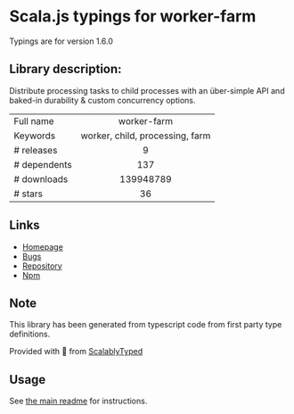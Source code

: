 
# Scala.js typings for worker-farm

Typings are for version 1.6.0

## Library description:
Distribute processing tasks to child processes with an über-simple API and baked-in durability & custom concurrency options.

|                    |                 |
| ------------------ | :-------------: |
| Full name          | worker-farm |
| Keywords           | worker, child, processing, farm |
| # releases         | 9 |
| # dependents       | 137 |
| # downloads        | 139948789 |
| # stars            | 36 |

## Links
- [Homepage](https://github.com/rvagg/node-worker-farm)
- [Bugs](https://github.com/rvagg/node-worker-farm/issues)
- [Repository](https://github.com/rvagg/node-worker-farm)
- [Npm](https://www.npmjs.com/package/worker-farm)
    


## Note
This library has been generated from typescript code from first party type definitions.

Provided with :purple_heart: from [ScalablyTyped](https://github.com/oyvindberg/ScalablyTyped)

## Usage
See [the main readme](../../readme.md) for instructions.



